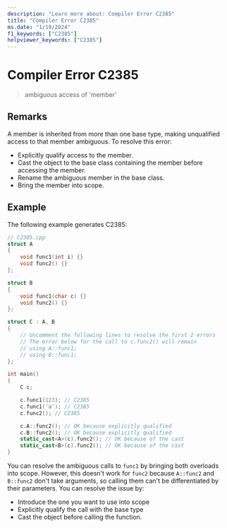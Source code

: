 ```yaml
---
description: "Learn more about: Compiler Error C2385"
title: "Compiler Error C2385"
ms.date: "1/19/2024"
f1_keywords: ["C2385"]
helpviewer_keywords: ["C2385"]
---
```

# Compiler Error C2385

> ambiguous access of 'member'

## Remarks

A member is inherited from more than one base type, making unqualified access to that member ambiguous. To resolve this error:

- Explicitly qualify access to the member.
- Cast the object to the base class containing the member before accessing the member.
- Rename the ambiguous member in the base class.
- Bring the member into scope.

## Example

The following example generates C2385:

```cpp
// C2385.cpp
struct A
{
    void func1(int i) {}
    void func2() {}
};

struct B
{
    void func1(char c) {}
    void func2() {}
};

struct C : A, B
{
    // Uncomment the following lines to resolve the first 2 errors
    // The error below for the call to c.func2() will remain
    // using A::func1;
    // using B::func1;
};

int main()
{
    C c;

    c.func1(123); // C2385
    c.func1('a'); // C2385
    c.func2(); // C2385

    c.A::func2(); // OK because explicitly qualified
    c.B::func2(); // OK because explicitly qualified
    static_cast<A>(c).func2(); // OK because of the cast
    static_cast<B>(c).func2(); // OK because of the cast
}
```

You can resolve the ambiguous calls to `func1` by bringing both overloads into scope. However, this doesn't work for `func2` because `A::func2` and `B::func2` don't take arguments, so calling them can't be differentiated by their parameters. You can resolve the issue by:
- Introduce the one you want to use into scope
- Explicitly qualify the call with the base type
- Cast the object before calling the function.
